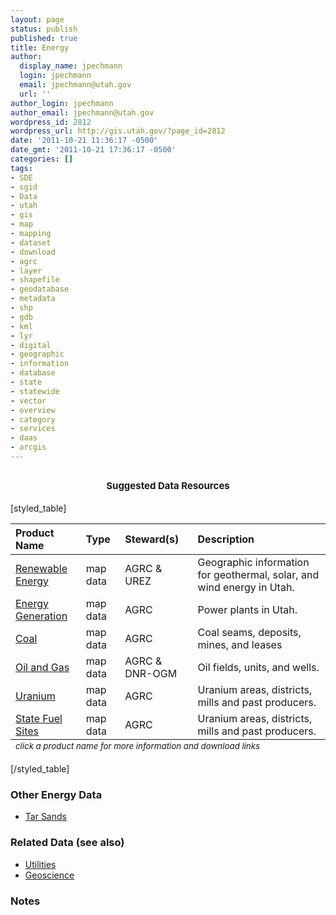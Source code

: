 ```yaml
---
layout: page
status: publish
published: true
title: Energy
author:
  display_name: jpechmann
  login: jpechmann
  email: jpechmann@utah.gov
  url: ''
author_login: jpechmann
author_email: jpechmann@utah.gov
wordpress_id: 2812
wordpress_url: http://gis.utah.gov/?page_id=2812
date: '2011-10-21 11:36:17 -0500'
date_gmt: '2011-10-21 17:36:17 -0500'
categories: []
tags:
- SDE
- sgid
- Data
- utah
- gis
- map
- mapping
- dataset
- download
- agrc
- layer
- shapefile
- geodatabase
- metadata
- shp
- gdb
- kml
- lyr
- digital
- geographic
- information
- database
- state
- statewide
- vector
- overview
- category
- services
- daas
- arcgis
---
```

<h2 style="text-align: center;"><span class="Apple-style-span" style="font-size: 15px;">Suggested Data Resources</span></h2>
<p>[styled_table]</p>
<table>
<thead>
<tr>
<th style="text-align: left;" scope="col">Product Name</th>
<th style="text-align: left;" scope="col">Type</th>
<th style="text-align: left;" scope="col">Steward(s)</th>
<th style="text-align: left;" scope="col">Description</th>
</tr>
</thead>
<tfoot>
<tr>
<td colspan="5"><sub><em>click a product name for more information and download links</em></sub></td>
</tr>
</tfoot>
<tbody>
<tr>
<td style="text-align: left;"><a href="/data/energy/renewable-energy">Renewable Energy</td>
<td style="text-align: left;">map data</td>
<td style="text-align: left;">AGRC & UREZ</td>
<td style="text-align: left;">Geographic information for geothermal, solar, and wind energy in Utah.</td>
</tr>
<tr>
<tr>
<td style="text-align: left;"><a href="/data/energy/energy-generation/">Energy Generation</td>
<td style="text-align: left;">map data</td>
<td style="text-align: left;">AGRC</td>
<td style="text-align: left;">Power plants in Utah.</td>
</tr>
<tr>
<tr>
<td style="text-align: left;"><a href="/data/energy/coal">Coal</td>
<td style="text-align: left;">map data</td>
<td style="text-align: left;">AGRC</td>
<td style="text-align: left;">Coal seams, deposits, mines, and leases</td>
</tr>
<tr>
<tr>
<td style="text-align: left;"><a href="/data/energy/oil-gas">Oil and Gas</td>
<td style="text-align: left;">map data</td>
<td style="text-align: left;">AGRC & DNR-OGM</td>
<td style="text-align: left;">Oil fields, units, and wells.</td>
</tr>
<tr>
<tr>
<td style="text-align: left;"><a href="/data/energy/uranium">Uranium</td>
<td style="text-align: left;">map data</td>
<td style="text-align: left;">AGRC</td>
<td style="text-align: left;">Uranium areas, districts, mills and past producers.</td>
</tr>
<tr>
<tr>
<td style="text-align: left;"><a href="/data/energy/state-fuel-sites">State Fuel Sites</td>
<td style="text-align: left;">map data</td>
<td style="text-align: left;">AGRC</td>
<td style="text-align: left;">Uranium areas, districts, mills and past producers.</td>
</tr>
<tr>
</tbody>
</table>
<p>[/styled_table]</p>
<h3>Other Energy Data</h3>
<ul>
<li><a href="ftp://ftp.agrc.utah.gov/UtahSGID_Vector/UTM12_NAD83/ENERGY/UnpackagedData/TarSands/_Statewide/">Tar Sands</a></li>
</ul>
<h3>Related Data (see also)</h3>
<ul>
<li><a href="/data/utilities/">Utilities</a></li>
<li><a href="/data/geoscience/">Geoscience</a></li>
</ul>
<h3>Notes</h3>
